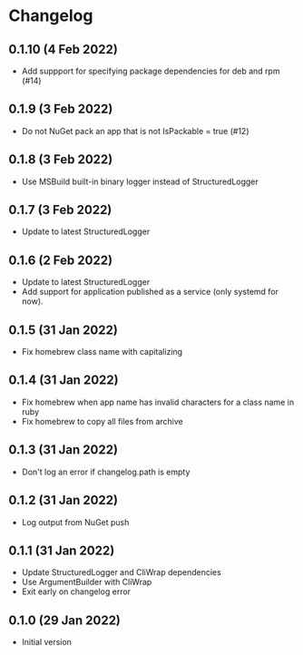 # Changelog

## 0.1.10 (4 Feb 2022)
- Add suppport for specifying package dependencies for deb and rpm (#14)

## 0.1.9 (3 Feb 2022)
- Do not NuGet pack an app that is not IsPackable = true (#12)

## 0.1.8 (3 Feb 2022)
- Use MSBuild built-in binary logger instead of StructuredLogger

## 0.1.7 (3 Feb 2022)
- Update to latest StructuredLogger

## 0.1.6 (2 Feb 2022)
- Update to latest StructuredLogger
- Add support for application published as a service (only systemd for now).

## 0.1.5 (31 Jan 2022)
- Fix homebrew class name with capitalizing

## 0.1.4 (31 Jan 2022)
- Fix homebrew when app name has invalid characters for a class name in ruby
- Fix homebrew to copy all files from archive

## 0.1.3 (31 Jan 2022)

- Don't log an error if changelog.path is empty

## 0.1.2 (31 Jan 2022)

- Log output from NuGet push

## 0.1.1 (31 Jan 2022)

- Update StructuredLogger and CliWrap dependencies
- Use ArgumentBuilder with CliWrap
- Exit early on changelog error

## 0.1.0 (29 Jan 2022)

- Initial version